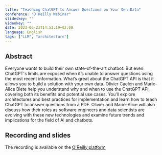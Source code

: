 ```yaml
---
title: "Teaching ChatGPT to Answer Questions on Your Own Data"
conference: "O'Reilly Webinar"
slideskey: ""
videokey: ""
date: 2023-06-23T14:53:19+02:00
language: English
tags: ["LLM", "architecture"]
---
```


## Abstract

Everyone wants to build their own state-of-the-art chatbot. But even ChatGPT's limits are exposed when it’s unable to answer questions using the most recent information. What’s great about the ChatGPT API is that it allows you to build a solution with your own data. Olivier Caelen and Marie-Alice Blete help you understand why and when to use the ChatGPT API, covering both its benefits and potential use cases. You’ll explore architectures and best practices for implementation and learn how to teach ChatGPT to answer questions from a PDF. Olivier and Marie-Alice will also discuss how their roles as software engineers and data scientists are evolving with these new technologies and examine future trends and implications for the field of AI and chatbots. 

## Recording and slides

The recording is available on the [O'Reilly platform](https://learning.oreilly.com/videos/extending-chatgpt-with/0636920961345/0636920961345-video346991/)

